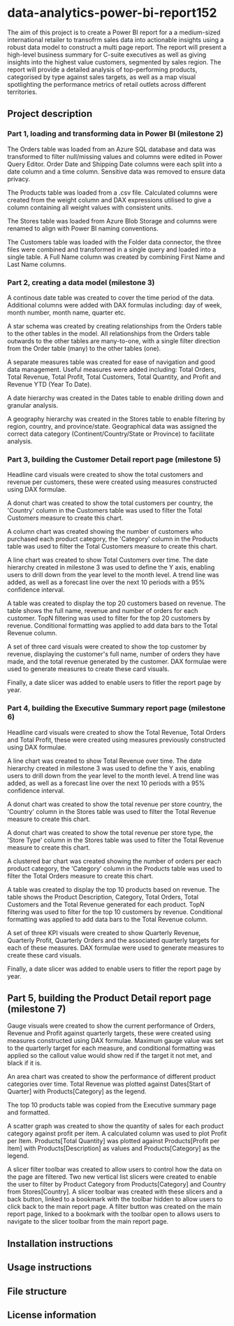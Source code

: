 # data-analytics-power-bi-report152
The aim of this project is to create a Power BI report for a a medium-sized international retailer to transofrm sales data into actionable insights using a robust data model to construct a multi page report. The report will present a high-level business summary for C-suite executives as well as giving insights into the highest value customers, segmented by sales region. The report will provide a detailed analysis of top-performing products, categorised by type against sales targets, as well as a map visual spotlighting the performance metrics of retail outlets across different territories.

## Project description

### Part 1, loading and transforming data in Power BI (milestone 2)
The Orders table was loaded from an Azure SQL database and data was transformed to filter null/missing values and columns were edited in Power Query Editor. Order Date and Shipping Date columns were each split into a date column and a time column. Sensitive data was removed to ensure data privacy.

The Products table was loaded from a .csv file. Calculated columns were created from the weight column and DAX expressions utilised to give a column containing all weight values with consistent units.

The Stores table was loaded from Azure Blob Storage and columns were renamed to align with Power BI naming conventions.

The Customers table was loaded with the Folder data connector, the three files were combined and transformed in a single query and loaded into a single table. A Full Name column was created by combining First Name and Last Name columns.

### Part 2, creating a data model (milestone 3)
A continous date table was created to cover the time period of the data. Additional columns were added with DAX formulas including: day of week, month number, month name, quarter etc.

A star schema was created by creating relationships from the Orders table to the other tables in the model. All relationships from the Orders table outwards to the other tables are many-to-one, with a single filter direction from the Order table (many) to the other tables (one).

A separate measures table was created for ease of navigation and good data management. Useful measures were added including: Total Orders, Total Revenue, Total Profit, Total Customers, Total Quantity, and Profit and Revenue YTD (Year To Date).

A date hierarchy was created in the Dates table to enable drilling down and granular analysis.

A geography hierarchy was created in the Stores table to enable filtering by region, country, and province/state. Geographical data was assigned the correct data category (Continent/Country/State or Province) to facilitate analysis. 

### Part 3, building the Customer Detail report page (milestone 5)
Headline card visuals were created to show the total customers and revenue per customers, these were created using measures constructed using DAX formulae.

A donut chart was created to show the total customers per country, the 'Country' column in the Customers table was used to filter the Total Customers measure to create this chart.

A column chart was created showing the number of customers who purchased each product category, the 'Category' column in the Products table was used to filter the Total Customers measure to create this chart.

A line chart was created to show Total Customers over time. The date hierarchy created in milestone 3 was used to define the Y axis, enabling users to drill down from the year level to the month level. A trend line was added, as well as a forecast line over the next 10 periods with a 95% confidence interval.

A table was created to display the top 20 customers based on revenue. The table shows the full name, revenue and number of orders for each customer. TopN filtering was used to filter for the top 20 customers by revenue. Conditional formatting was applied to add data bars to the Total Revenue column.

A set of three card visuals were created to show the top customer by revenue, displaying the customer's full name, number of orders they have made, and the total revenue generated by the customer. DAX formulae were used to generate measures to create these card visuals. 

Finally, a date slicer was added to enable users to fitler the report page by year.

### Part 4, building the Executive Summary report page (milestone 6)
Headline card visuals were created to show the Total Revenue, Total Orders and Total Profit, these were created using measures previously constructed using DAX formulae.

A line chart was created to show Total Revenue over time. The date hierarchy created in milestone 3 was used to define the Y axis, enabling users to drill down from the year level to the month level. A trend line was added, as well as a forecast line over the next 10 periods with a 95% confidence interval.

A donut chart was created to show the total revenue per store country, the 'Country' column in the Stores table was used to filter the Total Revenue measure to create this chart.

A donut chart was created to show the total revenue per store type, the 'Store Type' column in the Stores table was used to filter the Total Revenue measure to create this chart.

A clustered bar chart was created showing the number of orders per each product category, the 'Category' column in the Products table was used to filter the Total Orders measure to create this chart.

A table was created to display the top 10 products based on revenue. The table shows the Product Description, Category, Total Orders, Total Customers and the Total Revenue generated for each product. TopN filtering was used to filter for the top 10 customers by revenue. Conditional formatting was applied to add data bars to the Total Revenue column.

A set of three KPI visuals were created to show Quarterly Revenue, Quarterly Profit, Quarterly Orders and the associated quarterly targets for each of these measures. DAX formulae were used to generate measures to create these card visuals. 

Finally, a date slicer was added to enable users to fitler the report page by year.

## Part 5, building the Product Detail report page (milestone 7)
Gauge visuals were created to show the current performance of Orders, Revenue and Profit against quarterly targets, these were created using measures constructed using DAX formulae. Maximum gauge value was set to the quarterly target for each measure, and conditional formatting was applied so the callout value would show red if the target it not met, and black if it is. 

An area chart was created to show the performance of different product categories over time. Total Revenue was plotted against Dates[Start of Quarter] with Products[Category] as the legend.

The top 10 products table was copied from the Executive summary page and formatted. 

A scatter graph was created to show the quantity of sales for each product category against profit per item. A calculated column was used to plot Profit per Item. Products[Total Quantity] was plotted against Products[Profit per Item] with Products[Description] as values and Products[Category] as the legend. 

A slicer filter toolbar was created to allow users to control how the data on the page are filtered. Two new vertical list slicers were created to enable the user to filter by Product Category from Products[Category] and Country from Stores[Country]. A slicer toolbar was created with these slicers and a back button, linked to a bookmark with the toolbar hidden to allow users to click back to the main report page. A filter button was created on the main report page, linked to a bookmark with the toolbar open to allows users to navigate to the slicer toolbar from the main report page. 
## Installation instructions

## Usage instructions

## File structure

## License information